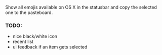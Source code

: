 Show all emojis available on OS X in the statusbar and copy the selected one to the pasteboard.

### TODO:
- nice black/white icon
- recent list
- ui feedback if an item gets selected